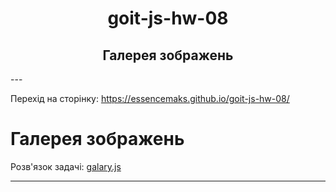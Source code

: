 <h1 align="center">goit-js-hw-08</h1>
<h2 align="center">Галерея зображень</h2>
<!-- <hr style="border: 1px solid yellowgreen"> -->
---

Перехід на сторінку: <a href="https://essencemaks.github.io/goit-js-hw-08/" target="_blank">https://essencemaks.github.io/goit-js-hw-08/</a>

# **Галерея зображень**

Розв'язок задачі: [galary.js](./js/galary.js)

---
